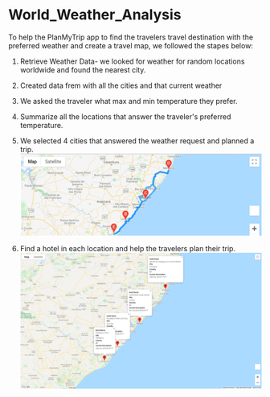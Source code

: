 # World_Weather_Analysis
To help the PlanMyTrip app to find the travelers travel destination with the preferred weather and create a travel map, we followed the stapes below:

1. Retrieve Weather Data- we looked for weather for random locations worldwide and found the nearest city.
2. Created  data frem with all the cities and that current weather
3. We asked the traveler what max and min temperature they prefer.
4. Summarize all the locations that answer the traveler's preferred temperature.


5. We selected 4 cities that answered the weather request and planned a trip.
![WeatherPy_travel_map](Vacation_Itinerary/WeatherPy_travel_map.png)

6. Find a hotel in each location and help the travelers plan their trip.
![WeatherPy_travel_map_markers.png](Vacation_Itinerary/WeatherPy_travel_map_markers.png)



